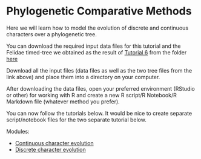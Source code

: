 # Phylogenetic Comparative Methods

Here we will learn how to model the evolution of discrete and continuous characters over a phylogenetic tree. 

You can download the required input data files for this tutorial and the Felidae timed-tree we obtained as the result of [Tutorial 6](../TimingDivergence) from the folder [here](../../Data/Day4/ComparativeAnalysis)

Download all the input files (data files as well as the two tree files from the link above) and place them into a directory on your computer.

After downloading the data files, open your preferred environment (RStudio or other) for working with R and create a new R script/R Notebook/R Markdown file (whatever method you prefer).

You can now follow the tutorials below. It would be nice to create separate script/notebook files for the two separate tutorial below.

Modules:
- [Continuous character evolution](./felidae_trait_evolution_ContModels_2024.md) 
- [Discrete character evolution](./modeling_discrete_traits_2024.md)
